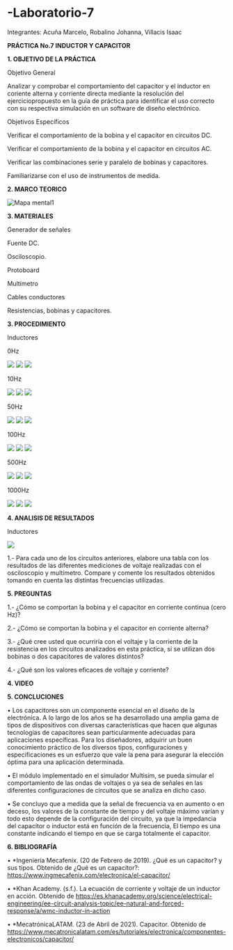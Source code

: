 # -Laboratorio-7

Integrantes: Acuña Marcelo, Robalino Johanna, Villacis Isaac 

**PRÁCTICA No.7 INDUCTOR Y CAPACITOR**

**1. OBJETIVO DE LA PRÁCTICA**

Objetivo General

Analizar y comprobar el comportamiento del capacitor y el inductor en coriente alterna y 
corriente directa mediante la   resolución del ejerciciopropuesto en la guía de práctica
para identificar el uso correcto con su respectiva simulación en un software de diseño electrónico.

Objetivos Específicos 

Verificar el comportamiento de la bobina y el capacitor en circuitos DC.

Verificar el comportamiento de la bobina y el capacitor en circuitos AC.

Verificar las combinaciones serie y paralelo de bobinas y capacitores.

Familiarizarse con el uso de instrumentos de medida.

**2. MARCO TEORICO**

![Mapa mental1](https://user-images.githubusercontent.com/84789076/131373508-d52f2ec2-d05a-4d16-b977-506c28baaca9.JPG)

**3. MATERIALES**

Generador de señales

Fuente DC.

Osciloscopio.

Protoboard

Multímetro

Cables conductores

Resistencias, bobinas y capacitores.

**3. PROCEDIMIENTO**

Inductores

0Hz

<img src=Img/LAB3_1.PNG>

<img src=Img/LAB3_2.PNG>

<img src=Img/LAB3_3.PNG>

10Hz

<img src=Img/LAB3_4.PNG>

<img src=Img/LAB3_5.PNG>

<img src=Img/LAB3_6.PNG>

50Hz

<img src=Img/LAB3_7.PNG>

<img src=Img/LAB3_8.PNG>

<img src=Img/LAB3_9.PNG>

100Hz

<img src=Img/LAB3_10.PNG>

<img src=Img/LAB3_11.PNG>

<img src=Img/LAB3_12.PNG>

500Hz

<img src=Img/LAB3_13.PNG>

<img src=Img/LAB3_14.PNG>

<img src=Img/LAB3_15.PNG>

1000Hz

<img src=Img/LAB3_16.PNG>

<img src=Img/LAB3_17.PNG>

<img src=Img/LAB3_18.PNG>

**4. ANALISIS DE RESULTADOS**

Inductores

<img src=Img/TABLA3.PNG>

1.- Para cada uno de los circuitos anteriores, elabore una tabla con los resultados de las diferentes mediciones de voltaje realizadas con el osciloscopio y multímetro. Compare y comente los resultados obtenidos tomando en cuenta las distintas frecuencias utilizadas.

**5. PREGUNTAS**

1.- ¿Cómo se comportan la bobina y el capacitor en corriente continua (cero Hz)?

2.- ¿Cómo se comportan la bobina y el capacitor en corriente alterna?

3.- ¿Qué cree usted que ocurriría con el voltaje y la corriente de la resistencia en los circuitos analizados en esta práctica, si se utilizan dos bobinas o dos capacitores de valores distintos?

4.- ¿Qué son los valores eficaces de voltaje y corriente?

**4. VIDEO**

**5. CONCLUCIONES**

•	Los capacitores son un componente esencial en el diseño de la electrónica. A lo largo de los años se ha desarrollado una amplia gama de tipos de dispositivos con diversas características que hacen que algunas tecnologías de capacitores sean particularmente adecuadas para aplicaciones específicas. Para los diseñadores, adquirir un buen conocimiento práctico de los diversos tipos, configuraciones y especificaciones es un esfuerzo que vale la pena para asegurar la elección óptima para una aplicación determinada.

•	El módulo implementado en el simulador Multisim, se pueda simular el comportamiento de las ondas de voltajes o ya sea de señales en las diferentes configuraciones de circuitos que se analiza en dicho caso.

•	Se concluyo que a medida que la señal de frecuencia va en aumento o en deceso, los valores de la constante de tiempo y del voltaje máximo varían y todo esto depende de la configuración del circuito, ya que la impedancia del capacitor o inductor está en función de la frecuencia, El tiempo es una constante indicando el tiempo en que se carga totalmente el capacitor.

**6. BIBLIOGRAFÍA**

•	*Ingeniería Mecafenix. (20 de Febrero de 2019). ¿Qué es un capacitor? y sus tipos. Obtenido de ¿Qué es un capacitor?: https://www.ingmecafenix.com/electronica/el-capacitor/

•	*Khan Academy. (s.f.). La ecuación de corriente y voltaje de un inductor en acción. Obtenido de https://es.khanacademy.org/science/electrical-engineering/ee-circuit-analysis-topic/ee-natural-and-forced-response/a/wmc-inductor-in-action

•	*MecatrónicaLATAM. (23 de Abril de 2021). Capacitor. Obtenido de https://www.mecatronicalatam.com/es/tutoriales/electronica/componentes-electronicos/capacitor/

